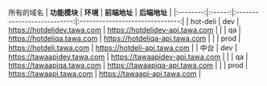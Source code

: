 所有的域名
| **功能模块** | **环境** | **前端地址**                    | **后端地址**                        |
|:--------:|:------:|:---------------------------:|:-------------------------------:|
| hot-deli | dev    | https://hotdelidev.tawa.com | https://hotdelidev-api.tawa.com |
|          | qa     | https://hotdeliqa.tawa.com  | https://hotdeliqa-api.tawa.com  |
|          | prod   | https://hotdeli.tawa.com    | https://hotdeli-api.tawa.com    |
| 中台     | dev    | https://tawaapidev.tawa.com | https://tawaapidev-api.tawa.com |
|          | qa     | https://tawaapiqa.tawa.com  | https://tawaapiqa-api.tawa.com  |
|          | prod   |  https://tawaapi.tawa.com   | https://tawaapi-api.tawa.com    |